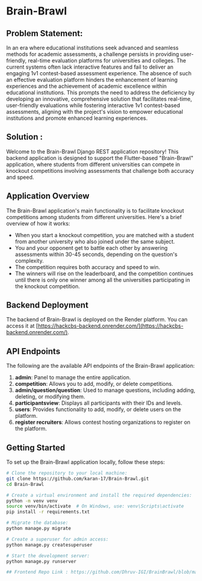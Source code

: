 # Brain-Brawl

## Problem Statement:
In an era where educational institutions seek advanced and seamless methods for academic assessments, a challenge persists in providing user-friendly, real-time evaluation platforms for universities and colleges. The current systems often lack interactive features and fail to deliver an engaging 1v1 contest-based assessment experience. The absence of such an effective evaluation platform hinders the enhancement of learning experiences and the achievement of academic excellence within educational institutions. This prompts the need to address the deficiency by developing an innovative, comprehensive solution that facilitates real-time, user-friendly evaluations while fostering interactive 1v1 contest-based assessments, aligning with the project's vision to empower educational institutions and promote enhanced learning experiences.

## Solution : 
Welcome to the Brain-Brawl Django REST application repository! This backend application is designed to support the Flutter-based "Brain-Brawl" application, where students from different universities can compete in knockout competitions involving assessments that challenge both accuracy and speed.

## Application Overview

The Brain-Brawl application's main functionality is to facilitate knockout competitions among students from different universities. Here's a brief overview of how it works:

- When you start a knockout competition, you are matched with a student from another university who also joined under the same subject.
- You and your opponent get to battle each other by answering assessments within 30-45 seconds, depending on the question's complexity.
- The competition requires both accuracy and speed to win.
- The winners will rise on the leaderboard, and the competition continues until there is only one winner among all the universities participating in the knockout competition.

## Backend Deployment

The backend of Brain-Brawl is deployed on the Render platform. You can access it at [https://hackcbs-backend.onrender.com/](https://hackcbs-backend.onrender.com/).

## API Endpoints

The following are the available API endpoints of the Brain-Brawl application:

1. **admin**: Panel to manage the entire application.
2. **competition**: Allows you to add, modify, or delete competitions.
3. **admin/question/question**: Used to manage questions, including adding, deleting, or modifying them.
4. **participantsview**: Displays all participants with their IDs and levels.
5. **users**: Provides functionality to add, modify, or delete users on the platform.
6. **register recruiters**: Allows contest hosting organizations to register on the platform.

## Getting Started

To set up the Brain-Brawl application locally, follow these steps:

```bash
# Clone the repository to your local machine:
git clone https://github.com/karan-17/Brain-Brawl.git
cd Brain-Brawl

# Create a virtual environment and install the required dependencies:
python -m venv venv
source venv/bin/activate  # On Windows, use: venv\Scripts\activate
pip install -r requirements.txt

# Migrate the database:
python manage.py migrate

# Create a superuser for admin access:
python manage.py createsuperuser

# Start the development server:
python manage.py runserver

## Frontend Repo Link : https://github.com/Dhruv-IGI/BrainBrawl/blob/main/README.md
